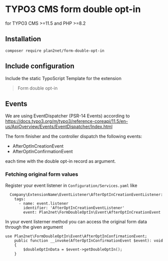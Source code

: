 # TYPO3 CMS form double opt-in

for TYPO3 CMS >=11.5 and PHP >=8.2

## Installation

```
composer require plan2net/form-double-opt-in
```

## Include configuration

Include the static TypoScript Template for the extension
> Form double opt-in

## Events

We are using EventDispatcher (PSR-14 Events) according to https://docs.typo3.org/m/typo3/reference-coreapi/11.5/en-us/ApiOverview/Events/EventDispatcher/Index.html

The form finisher and the controller dispatch the following events:

- AfterOptInCreationEvent
- AfterOptInConfirmationEvent

each time with the double opt-in record as argument.

### Fetching original form values

Register your event listener in `Configuration/Services.yaml` like

```
  Company\ExtensionName\EventListener\AfterOptInCreationEventListener:
    tags:
      - name: event.listener
        identifier: 'AfterOptInCreationEventListener'
        event: Plan2net\FormDoubleOptIn\Event\AfterOptInCreationEvent
```

In your event listerner method you can access the original form data through the given argument

```
use Plan2net\FormDoubleOptIn\Event\AfterOptInConfirmationEvent;
    public function __invoke(AfterOptInConfirmationEvent $event): void
    {
        $doubleOptInData = $event->getDoubleOptIn();
    }
```

